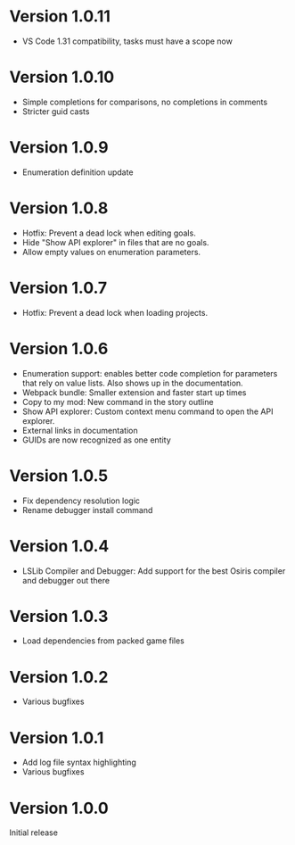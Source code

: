 # Version 1.0.11

- VS Code 1.31 compatibility, tasks must have a scope now

# Version 1.0.10

- Simple completions for comparisons, no completions in comments
- Stricter guid casts

# Version 1.0.9

- Enumeration definition update

# Version 1.0.8

- Hotfix: Prevent a dead lock when editing goals.
- Hide "Show API explorer" in files that are no goals.
- Allow empty values on enumeration parameters.

# Version 1.0.7

- Hotfix: Prevent a dead lock when loading projects.

# Version 1.0.6

- Enumeration support: enables better code completion for parameters that rely on value lists. Also shows up in the documentation.
- Webpack bundle: Smaller extension and faster start up times
- Copy to my mod: New command in the story outline
- Show API explorer: Custom context menu command to open the API explorer.
- External links in documentation
- GUIDs are now recognized as one entity

# Version 1.0.5

- Fix dependency resolution logic
- Rename debugger install command

# Version 1.0.4

- LSLib Compiler and Debugger: Add support for the best Osiris compiler and debugger out there

# Version 1.0.3

- Load dependencies from packed game files

# Version 1.0.2

- Various bugfixes

# Version 1.0.1

- Add log file syntax highlighting
- Various bugfixes

# Version 1.0.0

Initial release
